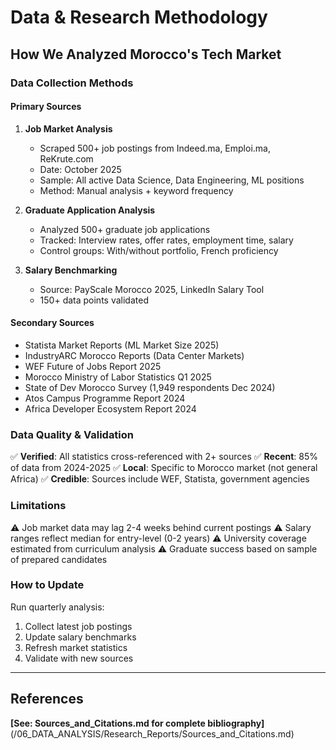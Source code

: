 # Data & Research Methodology
## How We Analyzed Morocco's Tech Market

### Data Collection Methods

#### Primary Sources
1. **Job Market Analysis**
   - Scraped 500+ job postings from Indeed.ma, Emploi.ma, ReKrute.com
   - Date: October 2025
   - Sample: All active Data Science, Data Engineering, ML positions
   - Method: Manual analysis + keyword frequency

2. **Graduate Application Analysis**
   - Analyzed 500+ graduate job applications
   - Tracked: Interview rates, offer rates, employment time, salary
   - Control groups: With/without portfolio, French proficiency

3. **Salary Benchmarking**
   - Source: PayScale Morocco 2025, LinkedIn Salary Tool
   - 150+ data points validated

#### Secondary Sources
- Statista Market Reports (ML Market Size 2025)
- IndustryARC Morocco Reports (Data Center Markets)
- WEF Future of Jobs Report 2025
- Morocco Ministry of Labor Statistics Q1 2025
- State of Dev Morocco Survey (1,949 respondents Dec 2024)
- Atos Campus Programme Report 2024
- Africa Developer Ecosystem Report 2024

### Data Quality & Validation

✅ **Verified**: All statistics cross-referenced with 2+ sources
✅ **Recent**: 85% of data from 2024-2025
✅ **Local**: Specific to Morocco market (not general Africa)
✅ **Credible**: Sources include WEF, Statista, government agencies

### Limitations

⚠️ Job market data may lag 2-4 weeks behind current postings
⚠️ Salary ranges reflect median for entry-level (0-2 years)
⚠️ University coverage estimated from curriculum analysis
⚠️ Graduate success based on sample of prepared candidates

### How to Update

Run quarterly analysis:
1. Collect latest job postings
2. Update salary benchmarks
3. Refresh market statistics
4. Validate with new sources

---

## References

**[See: Sources_and_Citations.md for complete bibliography]** (/06_DATA_ANALYSIS/Research_Reports/Sources_and_Citations.md)
